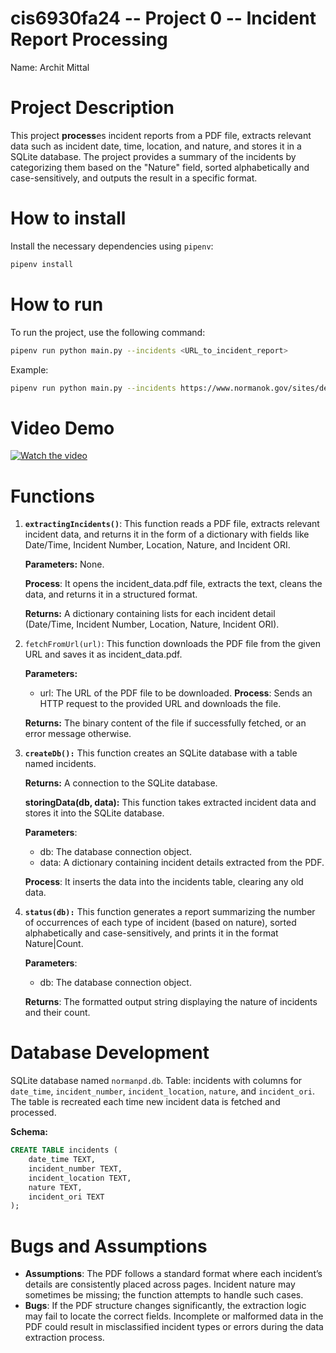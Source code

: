 # cis6930fa24 -- Project 0 -- Incident Report **Process**ing

Name: Archit Mittal 

# Project Description 
This project **process**es incident reports from a PDF file, extracts relevant data such as incident date, time, location, and nature, and stores it in a SQLite database. The project provides a summary of the incidents by categorizing them based on the "Nature" field, sorted alphabetically and case-sensitively, and outputs the result in a specific format.

# How to install
Install the necessary dependencies using `pipenv`:
```bash
pipenv install
```

# How to run
To run the project, use the following command:

```bash
pipenv run python main.py --incidents <URL_to_incident_report>
```

Example:
```bash
pipenv run python main.py --incidents https://www.normanok.gov/sites/default/files/documents/2024-08/2024-08-09_daily_incident_summary.pdf
```

# Video Demo 
[![Watch the video](https://lh3.googleusercontent.com/pw/AP1GczNlNM-FeNkXhuDQLX0aoj6SOHn5hwJVj3ufng5VCG_GyU-2LzzKP2JAE_Pf2T24LMBGYhPYfCO_ELt9aAupGMd8qDqsRVec8_XjsMP1EdWkdfk826RUagm9ac_DssHp79BiBWijyKSrkBKXJbAFGkbR0g=w1163-h653-s-no-gm?authuser=1)](https://drive.google.com/file/d/1sv67F4T72bHF_RxwowXfBpeMEwzntbbJ/view?usp=sharing)
# Functions

1. **`extractingIncidents()`**:
    This function reads a PDF file, extracts relevant incident data, and returns it in the form of a dictionary with fields like Date/Time, Incident Number, Location, Nature, and Incident ORI.

    **Parameters:**
    None.

    **Process**:
    It opens the incident_data.pdf file, extracts the text, cleans the data, and returns it in a structured format.

    **Returns:**
    A dictionary containing lists for each incident detail (Date/Time, Incident Number, Location, Nature, Incident ORI).

2. `fetchFromUrl(url)`:
    This function downloads the PDF file from the given URL and saves it as incident_data.pdf.

   **Parameters:**

    * url: The URL of the PDF file to be downloaded.
    **Process**:
    Sends an HTTP request to the provided URL and downloads the file.

    **Returns:**
    The binary content of the file if successfully fetched, or an error message otherwise.

3. **`createDb():`**
    This function creates an SQLite database with a table named incidents.

    **Returns:**
    A connection to the SQLite database.

    **storingData(db, data):**
    This function takes extracted incident data and stores it into the SQLite database.

    **Parameters**:

    * db: The database connection object.
    * data: A dictionary containing incident details    extracted from the PDF.

    **Process**:
    It inserts the data into the incidents table, clearing any old data.

4. **`status(db):`**
    This function generates a report summarizing the number of occurrences of each type of incident (based on nature), sorted alphabetically and case-sensitively, and prints it in the format Nature|Count.

    **Parameters**:
    * db: The database connection object.

    **Returns**:
    The formatted output string displaying the nature of incidents and their count.

# Database Development
SQLite database named `normanpd.db`.
Table: incidents with columns for `date_time`, `incident_number`, `incident_location`, `nature`, and `incident_ori`.
The table is recreated each time new incident data is fetched and processed.

**Schema:**
```sql
CREATE TABLE incidents (
    date_time TEXT,
    incident_number TEXT,
    incident_location TEXT,
    nature TEXT,
    incident_ori TEXT
);
```
# Bugs and Assumptions
* **Assumptions**:
    The PDF follows a standard format where each incident’s details are consistently placed across pages.
    Incident nature may sometimes be missing; the function attempts to handle such cases.
* **Bugs**:
    If the PDF structure changes significantly, the extraction logic may fail to locate the correct fields.
    Incomplete or malformed data in the PDF could result in misclassified incident types or errors during the data extraction process.
